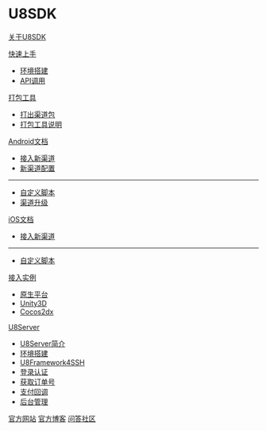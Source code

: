 # U8SDK

[关于U8SDK](index.md)

[快速上手]()

  * [环境搭建](setup.md)
  * [API调用](quickstart.md)

[打包工具]()

  * [打出渠道包](package.md)
  * [打包工具说明](package_readme.md)

[Android文档]()

  * [接入新渠道](android_addchannel.md)
  * [新渠道配置](android_package.md)  
  - - - -
  * [自定义脚本](android_script.md)
  * [渠道升级](android_updatechannel.md)

[iOS文档]()

  * [接入新渠道](ios_addchannel.md)
  - - - -  
  * [自定义脚本](ios_script.md)

[接入实例]()

  * [原生平台](android_demo.md)
  * [Unity3D](unity_demo.md)
  * [Cocos2dx](cocos2dx_demo.md)

[U8Server]()

  * [U8Server简介](u8server.md)
  * [环境搭建](u8server_setup.md)
  * [U8Framework4SSH](u8server_framework.md)
  * [登录认证](u8server_login.md)
  * [获取订单号](u8server_order.md)
  * [支付回调](u8server_pay.md)
  * [后台管理](u8server_manager.md)

[官方网站](http://www.u8sdk.com)
[官方博客](http://www.uustory.com)
[问答社区](http://www.uustory.com/sdk)

<!-- counter pixel for counting visitors -->
<!-- <img src="http://stats.markdown.io/mdwiki_info.gif" style="display:none;"/> -->

<script type="text/javascript">

  var _gaq = _gaq || [];
  _gaq.push(['_setAccount', 'UA-44627253-1']);
  _gaq.push(['_trackPageview']);

  (function() {
    var ga = document.createElement('script'); ga.type = 'text/javascript'; ga.async = true;
    ga.src = ('https:' == document.location.protocol ? 'https://ssl' : 'http://www') + '.google-analytics.com/ga.js';
    var s = document.getElementsByTagName('script')[0]; s.parentNode.insertBefore(ga, s);
  })();

</script>
